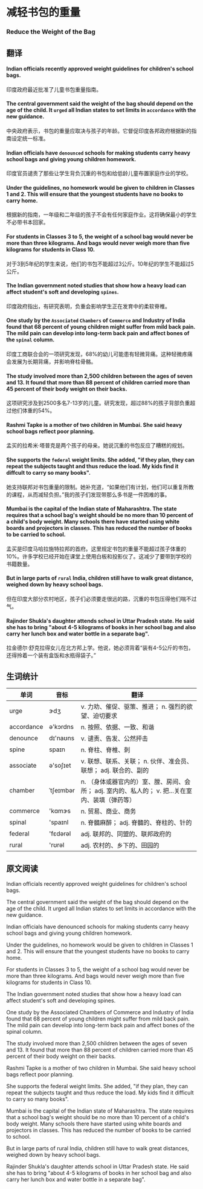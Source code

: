 # 减轻书包的重量
### Reduce the Weight of the Bag

## 翻译
#### Indian officials recently approved weight guidelines for children's school bags.
印度政府最近批准了儿童书包重量指南。
#### The central government said the weight of the bag should depend on the age of the child. It `urged` all Indian states to set limits in `accordance` with the new guidance.
中央政府表示，书包的重量应取决与孩子的年龄。它督促印度各邦政府根据新的指南设定统一标准。
#### Indian officials have `denounced` schools for making students carry heavy school bags and giving young children homework.
印度官员谴责了那些让学生背负沉重的书包和给低龄儿童布置家庭作业的学校。
#### Under the guidelines, no homework would be given to children in Classes 1 and 2. This will ensure that the youngest students have no books to carry home.
根据新的指南，一年级和二年级的孩子不会有任何家庭作业。这将确保最小的学生不必带书本回家。
#### For students in Classes 3 to 5, the weight of a school bag would never be more than three kilograms. And bags would never weigh more than five kilograms for students in Class 10.
对于3到5年纪的学生来说，他们的书包不能超过3公斤。10年纪的学生不能超过5公斤。
#### The Indian government noted studies that show how a heavy load can affect student's soft and developing `spines`.
印度政府指出，有研究表明，负重会影响学生正在发育中的柔软脊椎。
#### One study by the `Associated` `Chambers` of `Commerce` and Industry of India found that 68 percent of young children might suffer from mild back pain. The mild pain can develop into long-term back pain and affect bones of the `spinal` column.
印度工商联合会的一项研究发现，68%的幼儿可能患有轻微背痛。这种轻微疼痛会发展为长期背痛，并影响脊柱骨骼。
#### The study involved more than 2,500 children between the ages of seven and 13. It found that more than 88 percent of children carried more than 45 percent of their body weight on their backs.
这项研究涉及到2500多名7-13岁的儿童。研究发现，超过88%的孩子背部负重超过他们体重的54%。
#### Rashmi Tapke is a mother of two children in Mumbai. She said heavy school bags reflect poor planning.
孟买的拉希米·塔普克是两个孩子的母亲。她说沉重的书包反应了糟糕的规划。
#### She supports the `federal` weight limits. She added, "if they plan, they can repeat the subjects taught and thus reduce the load. My kids find it diffcult to carry so many books".
她支持联邦对书包重量的限制。她补充道，“如果他们有计划，他们可以重复所教的课程，从而减轻负担。”我的孩子们发现带那么多书是一件困难的事。
#### Mumbai is the capital of the Indian state of Maharashtra. The state requires that a school bag's weight should be no more than 10 percent of a child's body weight. Many schools there have started using white boards and projectors in classes. This has reduced the number of books to be carried to school.
孟买是印度马哈拉施特拉邦的首府。这里规定书包的重量不能超过孩子体重的10%。许多学校已经开始在课堂上使用白板和投影仪了。这减少了要带到学校的书籍数量。
#### But in large parts of `rural` India, children still have to walk great distance, weighed down by heavy school bags.
但在印度大部分农村地区，孩子们必须要走很远的路，沉重的书包压得他们喘不过气。
#### Rajinder Shukla's daughter attends school in Uttar Pradesh state. He said she has to bring "about 4-5 kilograms of books in her school bag and also carry her lunch box and water bottle in a separate bag".
拉金德尔·舒克拉得女儿在北方邦上学。他说，她必须背着“装有4-5公斤的书包，还得拎着一个装有盒饭和水瓶得袋子。”

## 生词统计
| 单词 | 音标 | 翻译 |
|-|-|-|
| urge | ɝdʒ | v. 力劝、催促、驱策、推进； n. 强烈的欲望、迫切要求 |
| accordance | ə'kɔrdns | n. 按照、依据、一致、和谐 |
| denounce | dɪ'naʊns | v. 谴责、告发、公然抨击 |
| spine | spaɪn | n. 脊柱、脊椎、刺 |
| associate | ə'soʃɪet | v. 联想、联系、关联； n. 伙伴、准会员、联想； adj. 联合的、副的 |
| chamber | ˈtʃeɪmbər | n. （身体或器官内的）室、膛、房间、会所； adj. 室内的、私人的； v. 把...关在室内、装填（弹药等） |
| commerce | 'kɑmɝs | n. 贸易、商业、商务 |
| spinal | 'spaɪnl | n. 脊髓麻醉； adj. 脊髓的、脊柱的、针的 |
| federal | 'fɛdərəl | adj. 联邦的、同盟的、联邦政府的 |
| rural | 'rʊrəl | adj. 农村的、乡下的、田园的 |

## 原文阅读
Indian officials recently approved weight guidelines for children's school bags.

The central government said the weight of the bag should depend on the age of the child. It urged all Indian states to set limits in accordance with the new guidance.

Indian officials have denounced schools for making students carry heavy school bags and giving young children homework.

Under the guidelines, no homework would be given to children in Classes 1 and 2. This will ensure that the youngest students have no books to carry home.

For students in Classes 3 to 5, the weight of a school bag would never be more than three kilograms. And bags would never weigh more than five kilograms for students in Class 10.

The Indian government noted studies that show how a heavy load can affect student's soft and developing spines.

One study by the Associated Chambers of Commerce and Industry of India found that 68 percent of young children might suffer from mild back pain. The mild pain can develop into long-term back pain and affect bones of the spinal column.

The study involved more than 2,500 children between the ages of seven and 13. It found that more than 88 percent of children carried more than 45 percent of their body weight on their backs.

Rashmi Tapke is a mother of two children in Mumbai. She said heavy school bags reflect poor planning.

She supports the federal weight limits. She added, "if they plan, they can repeat the subjects taught and thus reduce the load. My kids find it difficult to carry so many books".

Mumbai is the capital of the Indian state of Maharashtra. The state requires that a school bag's weight should be no more than 10 percent of a child's body weight. Many schools there have started using white boards and projectors in classes. This has reduced the number of books to be carried to school.

But in large parts of rural India, children still have to walk great distances, weighed down by heavy school bags.

Rajinder Shukla's daughter attends school in Uttar Pradesh state. He said she has to bring "about 4-5 kilograms of books in her school bag and also carry her lunch box and water bottle in a separate bag".

<src-rtyAudio :src="'https://rtyxmd.gitee.io/rtyresources2019/2019-July/Reduce the Weight of the Bag.mp3'"></src-rtyAudio>
